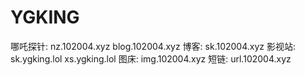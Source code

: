 # YGKING
哪吒探针: nz.102004.xyz
blog.102004.xyz
博客: sk.102004.xyz
影视站: sk.ygking.lol
xs.ygking.lol
图床: img.102004.xyz
短链: url.102004.xyz
